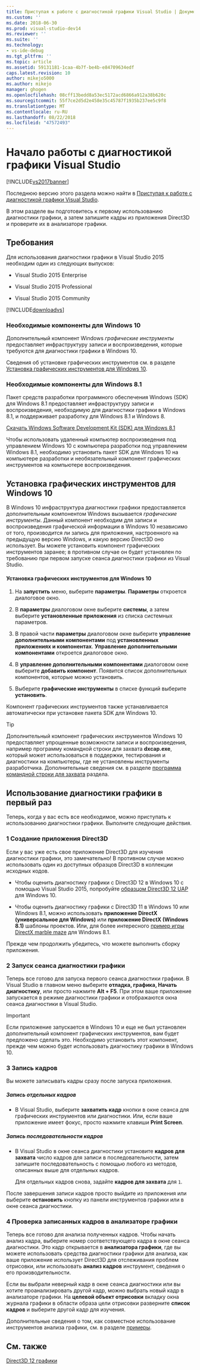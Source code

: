 ```yaml
---
title: Приступая к работе с диагностикой графики Visual Studio | Документация Майкрософт
ms.custom: ''
ms.date: 2018-06-30
ms.prod: visual-studio-dev14
ms.reviewer: ''
ms.suite: ''
ms.technology:
- vs-ide-debug
ms.tgt_pltfrm: ''
ms.topic: article
ms.assetid: 59131181-1caa-4b7f-be4b-e84709634edf
caps.latest.revision: 10
author: mikejo5000
ms.author: mikejo
manager: ghogen
ms.openlocfilehash: 08cff13bedd8a53ec5172acd6866a912a38b620c
ms.sourcegitcommit: 55f7ce2d5d2e458e35c45787f1935b237ee5c9f8
ms.translationtype: MT
ms.contentlocale: ru-RU
ms.lasthandoff: 08/22/2018
ms.locfileid: "47572493"
---
```

# <a name="getting-started-with-visual-studio-graphics-diagnostics"></a>Начало работы с диагностикой графики Visual Studio
[!INCLUDE[vs2017banner](../includes/vs2017banner.md)]

Последнюю версию этого раздела можно найти в [Приступая к работе с диагностикой графики Visual Studio](https://docs.microsoft.com/visualstudio/debugger/graphics/getting-started-with-visual-studio-graphics-diagnostics).  
  
В этом разделе вы подготовитесь к первому использованию диагностики графики, а затем запишите кадры из приложения Direct3D и проверите их в анализаторе графики.  
  
## <a name="requirements"></a>Требования  
 Для использования диагностики графики в Visual Studio 2015 необходим один из следующих выпусков:  
  
-   Visual Studio 2015 Enterprise  
  
-   Visual Studio 2015 Professional  
  
-   Visual Studio 2015 Community  
  
 [!INCLUDE[downloadvs](../includes/downloadvs-md.md)]  
  
### <a name="windows-10-prerequisites"></a>Необходимые компоненты для Windows 10  
 Дополнительный компонент Windows *графические инструменты* предоставляет инфраструктуру записи и воспроизведения, которые требуются для диагностики графики в Windows 10.  
  
 Сведения об установке графических инструментов см. в разделе [Установка графических инструментов для Windows 10](#InstallGraphicsTools).  
  
### <a name="windows-81-prerequisites"></a>Необходимые компоненты для Windows 8.1  
 Пакет средств разработки программного обеспечения Windows (SDK) для Windows 8.1 предоставляет инфраструктуру записи и воспроизведения, необходимую для диагностики графики в Windows 8.1, и поддерживает разработку для Windows 8.1 и Windows 8.  
  
 [Скачать Windows Software Development Kit (SDK) для Windows 8.1](https://msdn.microsoft.com/windows/desktop/bg162891.aspx)  
  
 Чтобы использовать удаленный компьютер воспроизведения под управлением Windows 10 с компьютера разработки под управлением Windows 8.1, необходимо установить пакет SDK для Windows 10 на компьютере разработки и необязательный компонент графических инструментов на компьютере воспроизведения.  
  
##  <a name="InstallGraphicsTools"></a> Установка графических инструментов для Windows 10  
 В Windows 10 инфраструктура диагностики графики предоставляется дополнительным компонентом Windows вызывается *графические инструменты*. Данный компонент необходим для записи и воспроизведения графической информации в Windows 10 независимо от того, производится ли запись для приложения, настроенного на предыдущую версию Windows, и какую версию Direct3D оно использует. Вы можете установить компонент графических инструментов заранее; в противном случае он будет установлен по требованию при первом запуске сеанса диагностики графики из Visual Studio.  
  
#### <a name="to-install-graphics-tools-for-windows-10"></a>Установка графических инструментов для Windows 10  
  
1.  На **запустить** меню, выберите **параметры**. **Параметры** откроется диалоговое окно.  
  
2.  В **параметры** диалоговом окне выберите **системы**, а затем выберите **установленные приложения** из списка системных параметров.  
  
3.  В правой части **параметры** диалоговом окне выберите **управление дополнительными компонентами** под **установленных приложениях и компонентах**. **Управление дополнительными компонентами** откроется диалоговое окно.  
  
4.  В **управление дополнительными компонентами** диалоговом окне выберите **добавить компонент**. Появится список дополнительных компонентов, которые можно установить.  
  
5.  Выберите **графические инструменты** в списке функций выберите **установить**.  
  
 Компонент графических инструментов также устанавливается автоматически при установке пакета SDK для Windows 10.  
  
> [!TIP]
>  Дополнительный компонент графических инструментов Windows 10 предоставляет упрощенные возможности записи и воспроизведения, например программу командной строки для захвата **dxcap.exe**, который может использоваться в поддержки, тестирования и диагностики на компьютеры, где не установлены инструменты разработчика. Дополнительные сведения см. в разделе [программа командной строки для захвата](../debugger/command-line-capture-tool.md) раздела.  
  
## <a name="using-graphics-diagnostics-for-the-first-time"></a>Использование диагностики графики в первый раз  
 Теперь, когда у вас есть все необходимое, можно приступать к использованию диагностики графики. Выполните следующие действия.  
  
### <a name="1---create-a-direct3d-app"></a>1 Создание приложения Direct3D  
 Если у вас уже есть свое приложение Direct3D для изучения диагностики графики, это замечательно! В противном случае можно использовать один из доступных образцов Direct3D в коллекции исходных кодов.  
  
-   Чтобы оценить диагностику графики с Direct3D 12 в Windows 10 с помощью Visual Studio 2015, попробуйте [образцом Direct3D 12 UAP](https://code.msdn.microsoft.com/Direct3D-12-UAP-Sample-ecb1779f) для Windows 10.  
  
-   Чтобы оценить диагностику графики с Direct3D 11 в Windows 10 или Windows 8.1, можно использовать **приложение DirectX (универсальное для Windows)** или **приложение DirectX (Windows 8.1)** шаблоны проектов. Или, для более интересного [пример игры DirectX marble maze](https://code.msdn.microsoft.com/windowsapps/DirectX-Marble-Maze-Game-e4806345) для Windows 8.1.  
  
 Прежде чем продолжить убедитесь, что можете выполнить сборку приложения.  
  
### <a name="2---start-a-graphics-diagnostics-session"></a>2 Запуск сеанса диагностики графики  
 Теперь все готово для запуска первого сеанса диагностики графики. В Visual Studio в главном меню выберите **отладка, графика, Начать диагностику**, или просто нажмите **Alt + F5**. При этом ваше приложение запускается в режиме диагностики графики и отображаются окна сеанса диагностики в Visual Studio.  
  
> [!IMPORTANT]
>  Если приложение запускается в Windows 10 и еще не был установлен дополнительный компонент графических инструментов, вам будет предложено сделать это. Необходимо установить этот компонент, прежде чем можно будет использовать диагностику графики в Windows 10.  
  
### <a name="3---capture-frames"></a>3 Запись кадров  
 Вы можете записывать кадры сразу после запуска приложения.  
  
##### <a name="to-capture-single-frames"></a>Запись отдельных кадров  
  
-   В Visual Studio, выберите **захватить кадр** кнопки в окне сеанса для графических инструментов или диагностики. Или, если ваше приложение имеет фокус, просто нажмите клавиши **Print Screen**.  
  
##### <a name="to-capture-a-sequence-of-frames"></a>Запись последовательности кадров  
  
-   В Visual Studio в окне сеанса диагностики установите **кадров для захвата** число кадров для записи в последовательности, затем запишите последовательность с помощью любого из методов, описанных выше для отдельных кадров.  
  
     Для отдельных кадров снова, задайте **кадров для захвата** для `1`.  
  
 После завершения записи кадров просто выйдите из приложения или выберите **остановить** кнопку из панели инструментов графики или в окне сеанса диагностики.  
  
### <a name="4--examine-captured-frames-in-the-graphics-analyzer"></a>4 Проверка записанных кадров в анализаторе графики  
 Теперь все готово для анализа полученных кадров. Чтобы начать анализ кадра, выберите номер соответствующего кадра в окне сеанса диагностики. Это кадр открывается в **анализатора графики**, где вы можете использовать средства диагностики графики для анализа, как ваше приложение использует Direct3D для отслеживания проблем отрисовки, или использовать **анализ кадров** инструмент, сведения о его производительности.  
  
 Если вы выбрали неверный кадр в окне сеанса диагностики или вы хотите проанализировать другой кадр, можно выбрать новый кадр в анализаторе графики. На **целевой объект отрисовки** вкладку окна журнала графики в области образа цели отрисовки разверните **список кадров** и выберите другой кадр для изучения.  
  
 Дополнительные сведения о том, как совместное использование инструментов анализа графики, см. в разделе [примеры](../debugger/graphics-diagnostics-examples.md).  
  
## <a name="see-also"></a>См. также  
 [Direct3D 12 графики](http://msdn.microsoft.com/en-us/52094ae3-3b44-4689-9ee7-1ba1b3a779cb)






